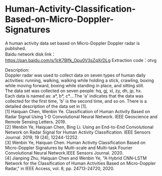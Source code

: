 # Human-Activity-Classification-Based-on-Micro-Doppler-Signatures

A human activity data set based on Micro-Doppler Doppler radar is published.  
Baidu network disk link：https://pan.baidu.com/s/1cK7Blfk_Opu0V3sZqXrDLg Extraction code：otvg  

Description:  
Doppler radar was used to collect data on seven types of human daily activities: running, walking, walking while holding a stick, crawling, boxing while moving forward, boxing while standing in place, and sitting still.  
The data set was collected on seven people: hq, gj, xl, zy, dh, jp, hx.  
Each data is named as: a*, b*, c*....The 'a' indicates that the data was collected for the first time, 'b' is the second time, and so on.  There is a detailed description of the data set in [1].  
[1] Haiquan Chen, Wenbin Ye. Classification of Human Activity Based on Radar Signal Using 1-D Convolutional Neural Network. IEEE Geoscience and Remote Sensing Letters. 2019.  
[2] Wenbin Ye, Haiquan Chen, Bing Li. Using an End-to-End Convolutional Network on Radar Signal for Human Activity Classification. IEEE Sensors Journal. 2019, 19 (24), 12244-12252.  
[3] Wenbin Ye, Haiquan Chen. Human Activity Classification Based on Micro-Doppler Signatures by Multi-scale and Multi-task Fourier Convolutional Neural Network.IEEE Sensors Journal. 2020.  
[4] Jianping Zhu, Haiquan Chen and Wenbin Ye, "A Hybrid CNN–LSTM Network for the Classification of Human Activities Based on Micro-Doppler Radar," in IEEE Access, vol. 8, pp. 24713-24720, 2020.
